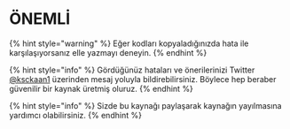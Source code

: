 # ÖNEMLİ

{% hint style="warning" %}
Eğer kodları kopyaladığınızda hata ile karşılaşıyorsanız elle yazmayı deneyin.
{% endhint %}

{% hint style="info" %}
Gördüğünüz hataları ve önerilerinizi Twitter [@ksckaan1](http://twitter.com/ksckaan1) üzerinden mesaj yoluyla bildirebilirsiniz. Böylece hep beraber güvenilir bir kaynak üretmiş oluruz.
{% endhint %}

{% hint style="info" %}
Sizde bu kaynağı paylaşarak kaynağın yayılmasına yardımcı olabilirsiniz.
{% endhint %}

